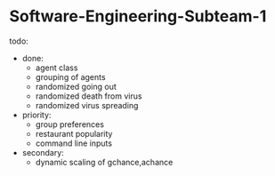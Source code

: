 # Software-Engineering-Subteam-1

todo:
  * done:  
    * agent class  
    * grouping of agents  
    * randomized going out  
    * randomized death from virus  
    * randomized virus spreading  
  * priority:  
    * group preferences  
    * restaurant popularity  
    * command line inputs  
  * secondary:  
    * dynamic scaling of gchance,achance  

